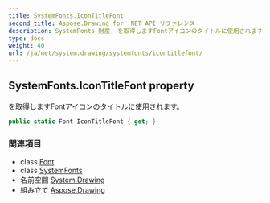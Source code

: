 ```yaml
---
title: SystemFonts.IconTitleFont
second_title: Aspose.Drawing for .NET API リファレンス
description: SystemFonts 財産. を取得しますFontアイコンのタイトルに使用されます
type: docs
weight: 40
url: /ja/net/system.drawing/systemfonts/icontitlefont/
---
```

## SystemFonts.IconTitleFont property

を取得しますFontアイコンのタイトルに使用されます。

```csharp
public static Font IconTitleFont { get; }
```

### 関連項目

* class [Font](../../font/)
* class [SystemFonts](../)
* 名前空間 [System.Drawing](../../systemfonts/)
* 組み立て [Aspose.Drawing](../../../)


